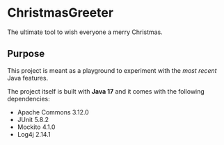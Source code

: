 # ChristmasGreeter
The ultimate tool to wish everyone a merry Christmas.

## Purpose
This project is meant as a playground to experiment with the _most recent_ Java features.

The project itself is built with **Java 17** and it comes with the following dependencies:
- Apache Commons 3.12.0
- JUnit 5.8.2
- Mockito 4.1.0
- Log4j 2.14.1